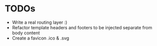 # TODOs

- Write a real routing layer :) 
- Refactor template headers and footers to be injected separate from body content
- Create a favicon .ico & .svg


